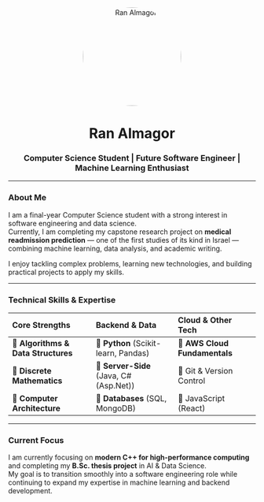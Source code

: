 <div align="center">
  <img src="https://avatars.githubusercontent.com/u/171186804?s=400&u=11e9624078b79eef730af09a4f77e155a3cc2322&v=4" alt="Ran Almagor" width="200" height="200" style="border-radius:50%;"/>
  <h1><b>Ran Almagor</b></h1>
  <h3>Computer Science Student | Future Software Engineer | Machine Learning Enthusiast</h3>
</div>

---

### **About Me**

I am a final-year Computer Science student with a strong interest in software engineering and data science.  
Currently, I am completing my capstone research project on **medical readmission prediction** — one of the first studies of its kind in Israel — combining machine learning, data analysis, and academic writing.  

I enjoy tackling complex problems, learning new technologies, and building practical projects to apply my skills.

---

### **Technical Skills & Expertise**

| Core Strengths | Backend & Data | Cloud & Other Tech |
| :---           | :---           | :---               |
| 🔹 **Algorithms & Data Structures** | 🔹 **Python** (Scikit-learn, Pandas) | 🔹 **AWS Cloud Fundamentals** |
| 🔹 **Discrete Mathematics**  | 🔹 **Server-Side** (Java, C#(Asp.Net)) | 🔹 Git & Version Control           |
| 🔹 **Computer Architecture** | 🔹 **Databases** (SQL, MongoDB) | 🔹 JavaScript (React)                     |

---

### **Current Focus**

I am currently focusing on **modern C++ for high-performance computing** and completing my **B.Sc. thesis project** in AI & Data Science.  
My goal is to transition smoothly into a software engineering role while continuing to expand my expertise in machine learning and backend development.
